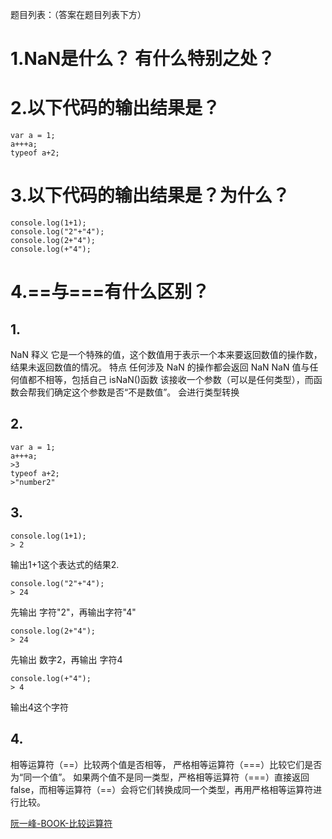 题目列表：（答案在题目列表下方）
# 1.NaN是什么？ 有什么特别之处？
# 2.以下代码的输出结果是？
```
var a = 1;  
a+++a;  
typeof a+2;
```
# 3.以下代码的输出结果是？为什么？
```
console.log(1+1);    
console.log("2"+"4");  
console.log(2+"4"); 
console.log(+"4"); 
```
# 4.==与===有什么区别？

## 1.
NaN
	释义
		它是一个特殊的值，这个数值用于表示一个本来要返回数值的操作数，结果未返回数值的情况。
	特点
		任何涉及 NaN 的操作都会返回 NaN
		NaN 值与任何值都不相等，包括自己
	isNaN()函数
		该接收一个参数（可以是任何类型），而函数会帮我们确定这个参数是否“不是数值”。
		会进行类型转换
## 2.
```
var a = 1;  
a+++a;  
>3
typeof a+2; 
>"number2"
```
## 3.
```
console.log(1+1);
> 2
```
输出1+1这个表达式的结果2.

```
console.log("2"+"4");  
> 24
```
先输出 字符"2"，再输出字符"4"

```
console.log(2+"4"); 
> 24
```
先输出 数字2，再输出 字符4

```
console.log(+"4"); 
> 4
```
输出4这个字符

## 4.
相等运算符（==）比较两个值是否相等，
严格相等运算符（===）比较它们是否为“同一个值”。
如果两个值不是同一类型，严格相等运算符（===）直接返回false，而相等运算符（==）会将它们转换成同一个类型，再用严格相等运算符进行比较。

[阮一峰-BOOK-比较运算符](https://wangdoc.com/javascript/operators/comparison.html#%E4%B8%A5%E6%A0%BC%E7%9B%B8%E7%AD%89%E8%BF%90%E7%AE%97%E7%AC%A6)


